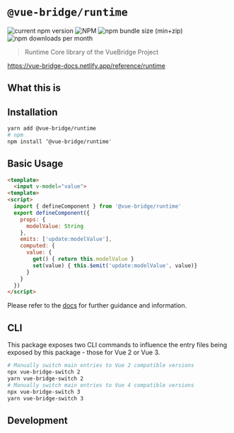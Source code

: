 # `@vue-bridge/runtime`

![current npm version](https://img.shields.io/npm/v/@vue-bridge/runtime) ![NPM](https://img.shields.io/npm/l/@vue-bridge/runtime) ![npm bundle size (min+zip)](https://img.shields.io/bundlephobia/minzip/@vue-bridge/runtime) ![npm downloads per month](https://img.shields.io/npm/dm/@vue-bridge/runtime)

> Runtime Core library of the VueBridge Project

https://vue-bridge-docs.netlify.app/reference/runtime


## What this is

## Installation 

```bash
yarn add @vue-bridge/runtime
# npm
npm install ‘@vue-bridge/runtime'
```

## Basic Usage

```html
<template>
  <input v-model="value">
<template>
<script>
  import { defineComponent } from '@vue-bridge/runtime'
  export defineComponent({
    props: {
      modelValue: String
    },
    emits: ['update:modelValue'],
    computed: {
      value: {
        get() { return this.modelValue }
        set(value) { this.$emit('update:modelValue', value)}
      }
    }
  })
</script>
```

Please refer to the [docs](#) for further guidance and information.

## CLI

This package exposes two CLI commands to influence the entry files being exposed by this package - those for Vue 2 or Vue 3.

```bash
# Manually switch main entries to Vue 2 compatible versions
npx vue-bridge-switch 2
yarn vue-bridge-switch 2
# Manually switch main entries to Vue 4 compatible versions
npx vue-bridge-switch 3
yarn vue-bridge-switch 3
```

## Development